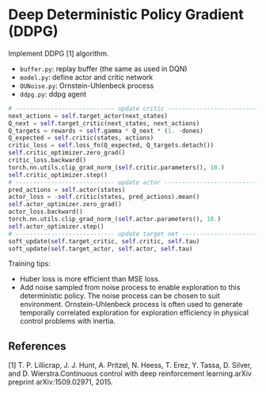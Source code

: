 #  Deep Deterministic Policy Gradient (DDPG)

Implement DDPG [1] algorithm.

* `buffer.py`: replay buffer (the same as used in DQN)
* `model.py`: define actor and critic network
* `OUNoise.py`: Ornstein-Uhlenbeck process
* `ddpg.py`: ddpg agent
```python
# ---------------------------- update critic ---------------------------- #
next_actions = self.target_actor(next_states)
Q_next = self.target_critic(next_states, next_actions)
Q_targets = rewards + self.gamma * Q_next * (1. -dones)
Q_expected = self.critic(states, actions)
critic_loss = self.loss_fn(Q_expected, Q_targets.detach())
self.critic_optimizer.zero_grad()
critic_loss.backward()
torch.nn.utils.clip_grad_norm_(self.critic.parameters(), 10.)
self.critic_optimizer.step()
# ---------------------------- update actor ---------------------------- #
pred_actions = self.actor(states)
actor_loss = -self.critic(states, pred_actions).mean()
self.actor_optimizer.zero_grad()
actor_loss.backward()
torch.nn.utils.clip_grad_norm_(self.actor.parameters(), 10.)
self.actor_optimizer.step()
# ---------------------------- update target net ---------------------------- #
soft_update(self.target_critic, self.critic, self.tau)
soft_update(self.target_actor, self.actor, self.tau)
```


Training tips:
* Huber loss is more efficient than MSE loss.
* Add noise sampled from noise process to enable exploration to this deterministic policy. The noise process can be chosen to suit environment. Ornstein-Uhlenbeck process is often used to generate temporally correlated exploration for exploration efficiency in physical control problems with inertia.

## References
[1] T.  P.  Lillicrap,  J.  J.  Hunt,  A.  Pritzel,  N.  Heess,  T.  Erez,  Y.  Tassa,  D.  Silver,  and  D.  Wierstra.Continuous control with deep reinforcement learning.arXiv preprint arXiv:1509.02971, 2015.

